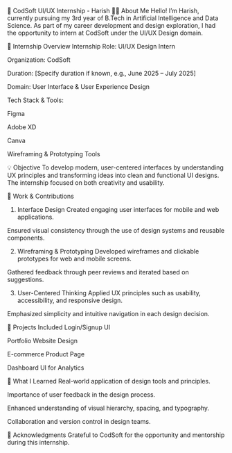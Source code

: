 📘 CodSoft UI/UX Internship - Harish
👨‍💻 About Me
Hello! I’m Harish, currently pursuing my 3rd year of B.Tech in Artificial Intelligence and Data Science. As part of my career development and design exploration, I had the opportunity to intern at CodSoft under the UI/UX Design domain.

🎯 Internship Overview
Internship Role: UI/UX Design Intern

Organization: CodSoft

Duration: [Specify duration if known, e.g., June 2025 – July 2025]

Domain: User Interface & User Experience Design

Tech Stack & Tools:

Figma

Adobe XD

Canva

Wireframing & Prototyping Tools

💡 Objective
To develop modern, user-centered interfaces by understanding UX principles and transforming ideas into clean and functional UI designs. The internship focused on both creativity and usability.

🔧 Work & Contributions
1. Interface Design
Created engaging user interfaces for mobile and web applications.

Ensured visual consistency through the use of design systems and reusable components.

2. Wireframing & Prototyping
Developed wireframes and clickable prototypes for web and mobile screens.

Gathered feedback through peer reviews and iterated based on suggestions.

3. User-Centered Thinking
Applied UX principles such as usability, accessibility, and responsive design.

Emphasized simplicity and intuitive navigation in each design decision.

📂 Projects Included
Login/Signup UI

Portfolio Website Design

E-commerce Product Page

Dashboard UI for Analytics

🧠 What I Learned
Real-world application of design tools and principles.

Importance of user feedback in the design process.

Enhanced understanding of visual hierarchy, spacing, and typography.

Collaboration and version control in design teams.

🙌 Acknowledgments
Grateful to CodSoft for the opportunity and mentorship during this internship.
